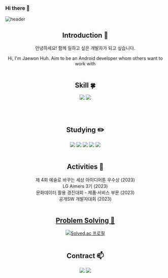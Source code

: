 ### Hi there 👋

<!--
**johnhuh619/johnhuh619** is a ✨ _special_ ✨ repository because its `README.md` (this file) appears on your GitHub profile.

Here are some ideas to get you started:

- 🔭 I’m currently working on ...
- 🌱 I’m currently learning ...
- 👯 I’m looking to collaborate on ...
- 🤔 I’m looking for help with ...
- 💬 Ask me about ...
- 📫 How to reach me: ...
- 😄 Pronouns: ...
- ⚡ Fun fact: ...
-->

<!-- 헤더 -->
![header](https://capsule-render.vercel.app/api?type=slice&color=auto&height=200&section=header&text=Hello&desc=I'm%20JaewonHuh&fontSize=60&rotate=14&fontAlignY=25&fontAlign=75&descAlignY=43&descAlign=80&&animation=twinkling)

<div align=center>
<!--소개-->
  
  ## Introduction :raised_hands:
안녕하세요! 함께 일하고 싶은 개발자가 되고 싶습니다.

Hi, I'm Jaewon Huh. Aim to be an Android developer whom others want to work with
<br/><br/>
 
 <!--기술스택-->
  ## Skill :four_leaf_clover:

  <img src="https://img.shields.io/badge/Kotlin-7F52FF?&style=for-the-badge&logo=kotlin&logoColor=white"/>
  <img src="https://img.shields.io/badge/Python-3776AB?style=for-the-badge&logo=Python&logoColor=white">
  
<br/><br/>
  
 <!--공부중 -->
 
  ## Studying :pencil2: 
  <img src="https://img.shields.io/badge/java-%23ED8B00.svg?style=for-the-badge&logo=openjdk&logoColor=white"/>
  <img src="https://img.shields.io/badge/spring-%236DB33F.svg?style=for-the-badge&logo=spring&logoColor=white"/>
  <img src="https://img.shields.io/badge/Kotlin-7F52FF?&style=for-the-badge&logo=kotlin&logoColor=white"/>
  <img src="https://img.shields.io/badge/Dart-0175C2?style=for-the-badge&logo=Dart&logoColor=white">
  <img src="https://img.shields.io/badge/Flutter-02569B?style=for-the-badge&logo=Flutter&logoColor=white">
  <br/><br/>

## Activities :running:
제 4회 예술로 바꾸는 세상 아이디어톤 우수상 (2023)
<br/>
LG Aimers 3기 (2023)
<br/>
문화데이터 활용 경진대회 - 제품·서비스 부문 (2023)
<br/>
공개SW 개발자대회 (2023)
<br/><br/>

 <!--알고리즘 -->
 <a href="https://github.com/JJongmen/Algorithm" > 
 
 ## Problem Solving :muscle: 
[![Solved.ac 프로필](http://mazassumnida.wtf/api/v2/generate_badge?boj=johnhuh619)](https://solved.ac/johnhuh619)
 <br/><br/>
## Contract :mailbox:
  <a href="mailto:pjy90123@gmail.com"><img src="https://img.shields.io/badge/Gmail-d14836?style=flat&logo=Gmail&logoColor=white&link=mailto:jaewonheo666@gmail.com"/></a>
  <a href="mailto:wkdl301@naver.com"><img src="https://img.shields.io/badge/Naver-03C75A?style=flat&logo=Naver&logoColor=white&link=mailto:hnwoon619@naver.com"/></a>
